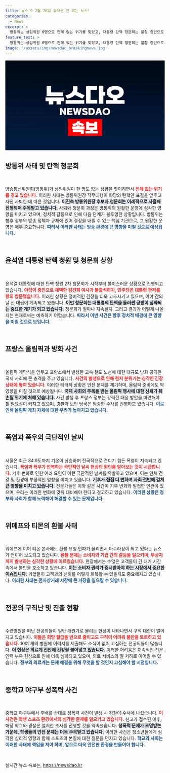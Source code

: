 ```yaml
---
title: 뉴스 9 7월 26일 놓쳐선 안 되는 뉴스!
categories:
  - News
excerpt: >
  방통위는 상임위원 0명으로 전례 없는 위기를 맞았고, 대통령 탄핵 청문회는 불참 증인으로 최악의 상황을 겪고 있습니다. 폭염이 전국을 휩쓸고, 위메프와 티몬에서 아수라장이 벌어졌습니다. 이대로는 안 된다!
feature_text: >
  방통위는 상임위원 0명으로 전례 없는 위기를 맞았고, 대통령 탄핵 청문회는 불참 증인으로 최악의 상황을 겪고 있습니다. 폭염이 전국을 휩쓸고, 위메프와 티몬에서 아수라장이 벌어졌습니다. 이대로는 안 된다!
image: '/assets/img/newsdao_breakingnews.jpg'
---
```


<p><img src="/assets/img/newsdao_breakingnews.jpg" alt="implanttips 속보" /></p>

<h2 data-ke-size="size26">방통위 사태 및 탄핵 청문회</h2>

<p data-ke-size="size16">&nbsp;</p>

<p>방송통신위원회(방통위)가 상임위원이 한 명도 없는 상황을 맞이하면서 <b><span style="color: #ee2323;">전례 없는 위기를 겪고 있습니다.</span></b> 이러한 사태는 방통위원장 직무대행이 야당의 탄핵안 표결을 앞두고 자진 사퇴한 데 따른 것입니다. <b><span style="background-color: #21538527;">이진숙 방통위원장 후보자 청문회는 이례적으로 사흘째 진행되며 주목받고 있습니다.</span></b> 사퇴와 청문회 과정은 방통위의 원활한 운영에 심각한 영향을 미치고 있으며, 정치적 갈등으로 인해 다음 단계가 불투명한 상황입니다. 방통위는 향후 정부의 방송 정책과 규제에 있어 결정을 내릴 수 있는 핵심 기관으로, 그 원활한 운영은 매우 중요합니다. <b><span style="color: #1a5490;">따라서 이러한 사태는 방송 환경에 큰 영향을 미칠 것으로 예상됩니다.</span></b></p>

<p data-ke-size="size16">&nbsp;</p>

<h2 data-ke-size="size26">윤석열 대통령 탄핵 청원 및 청문회 상황</h2>

<p data-ke-size="size16">&nbsp;</p>

<p>윤석열 대통령에 대한 탄핵 청원 2차 청문회가 시작부터 불미스러운 상황으로 진행되고 있습니다. <b><span style="color: #ee2323;">야당이 증인으로 채택한 김건희 여사가 불출석하자, 민주당은 대통령 관저를 항의 방문했습니다.</span></b> 이러한 상황은 정치적인 긴장을 더욱 고조시키고 있으며, 여야 간의 날 선 대립이 계속되고 있습니다. <b><span style="background-color: #21538527;">이번 청문회는 대통령의 탄핵을 둘러싼 공방이 심화되는 중요한 계기가 되고 있습니다.</span></b> 청문회가 얼마나 지속될지, 그리고 결과가 어떻게 나올지는 현재로써는 예측하기 어렵습니다. <b><span style="color: #1a5490;">따라서 이번 사건은 향후 정치적 배경에 큰 영향을 미칠 것으로 보입니다.</span></b></p>

<p data-ke-size="size16">&nbsp;</p>

<h2 data-ke-size="size26">프랑스 올림픽과 방화 사건</h2>

<p data-ke-size="size16">&nbsp;</p>

<p>올림픽 개막식을 앞두고 프랑스에서 발생한 고속 철도 노선에 대한 대규모 방화 공격은 국제 사회에 큰 충격을 주고 있습니다. <b><span style="color: #ee2323;">사건의 발생으로 인해 현지 분위기는 심각한 긴장 상태에 놓여 있습니다.</span></b> 이러한 테러적 상황은 안전 문제를 제기하며, 올림픽 준비에도 악영향을 미칠 것으로 예상됩니다. <b><span style="background-color: #21538527;">국제 사회의 주목을 받는 올림픽 행사에 대한 신뢰가 훼손될 위기에 처해 있습니다.</span></b> 사건 발생 후 프랑스 정부는 강력한 대응 방안을 마련해야 할 필요성이 커지고 있으며, 경찰과 보안 당국은 엄중한 수사를 진행하고 있습니다. <b><span style="color: #1a5490;">이로 인해 올림픽 개최 자체에 대한 우려가 높아지고 있습니다.</span></b></p>

<p data-ke-size="size16">&nbsp;</p>

<h2 data-ke-size="size26">폭염과 폭우의 극단적인 날씨</h2>

<p data-ke-size="size16">&nbsp;</p>

<p>서울은 최근 34.9도까지 기온이 상승하며 전국적으로 견디기 힘든 폭염이 지속되고 있습니다. <b><span style="color: #ee2323;">폭염과 폭우가 반복하는 극단적인 날씨 현상의 원인을 알아보는 것이 시급합니다.</span></b> 기후 변화로 인한 여러 요인이 이런 극단적인 날씨를 유발하고 있으며, 이는 인체 건강 및 환경에 부정적인 영향을 미치고 있습니다. <b><span style="background-color: #21538527;">기후가 점점 더 변하며 사회 전반에 걸쳐 큰 영향을 미치고 있습니다.</span></b> 전문가들은 이와 같은 사건이 기후 변화와 밀접한 연관이 있으며, 우리는 이러한 변화에 맞춰 대비해야 한다고 경고하고 있습니다. <b><span style="color: #1a5490;">이러한 상황은 정부와 사회가 함께 노력해야 해결할 수 있는 문제입니다.</span></b></p>

<p data-ke-size="size16">&nbsp;</p>

<h2 data-ke-size="size26">위메프와 티몬의 환불 사태</h2>

<p data-ke-size="size16">&nbsp;</p>

<p>위메프에 이어 티몬 본사에도 환불 요청 인파가 몰리면서 아수라장이 되고 있다는 뉴스가 연이어 보도되고 있습니다. <b><span style="color: #ee2323;">환불 문제는 소비자와 기업 간의 갈등을 일으키며, 부상자까지 발생하는 심각한 상황에 이르렀습니다.</span></b> 현장에서는 수많은 고객들이 긴 대기 시간 속에서 불만을 호소하고 있습니다. <b><span style="background-color: #21538527;">이는 소비자 권리가 중시받아야 하는 시장에서 중요한 이슈입니다.</span></b> 기업들이 고객과의 신뢰를 어떻게 회복할 수 있을지도 중요해지고 있습니다. <b><span style="color: #1a5490;">이러한 사태는 전자상거래 시장에 큰 파장을 일으킬 수 있습니다.</span></b></p>

<p data-ke-size="size16">&nbsp;</p>

<h2 data-ke-size="size26">전공의 구직난 및 진출 현황</h2>

<p data-ke-size="size16">&nbsp;</p>

<p>수련병원을 떠난 전공의들이 일반 개원가로 몰리는 현상이 나타나면서 구직 대란이 벌어지고 있습니다. <b><span style="color: #ee2323;">이들은 희망 월급을 반으로 줄이고도 구직이 어려워 불만을 토로하고 있습니다.</span></b> 10여 개의 병원에 이력서를 제출해도 소식이 없어 고심하는 전공의들이 많습니다. <b><span style="background-color: #21538527;">이 현상은 의료계 전반에 긴장을 불어넣고 있습니다.</span></b> 이러한 어려움은 지속적인 전문 인력 부족 현상으로 인해 더욱 심화되고 있으며, 의료 서비스의 질 저하로 이어질 수 있습니다. <b><span style="color: #1a5490;">정부와 의료계는 문제 해결을 위해 무엇을 할 것인지 고심해야 할 시점입니다.</span></b></p>

<p data-ke-size="size16">&nbsp;</p>

<h2 data-ke-size="size26">중학교 야구부 성폭력 사건</h2>

<p data-ke-size="size16">&nbsp;</p>

<p>중학교 야구부에서 후배를 상대로 성폭력 사건이 발생 시 경찰이 수사에 나섰습니다. <b><span style="color: #ee2323;">이 사건은 학생 스포츠 환경에서의 심각한 문제를 일으키고 있습니다.</span></b> 신고가 접수된 이후, 해당 학교와 경찰은 철저한 조사를 진행할 것을 약속했습니다. <b><span style="background-color: #21538527;">성폭력 문제가 조명받는 가운데, 학생들의 안전 문제는 더욱 주목받고 있습니다.</span></b> 이러한 사건은 청소년들에게 심각한 심리적 영향과 함께 스포츠의 본질에 대한 질문을 던지고 있습니다. <b><span style="color: #1a5490;">학교와 사회는 이러한 사태에 책임을 져야 하며, 앞으로 더욱 안전한 환경을 만들어야 합니다.</span></b></p>

<p data-ke-size="size16">&nbsp;</p>
실시간 뉴스 속보는, <a href="https://newsdao.kr" rel="dofollow">https://newsdao.kr</a>



